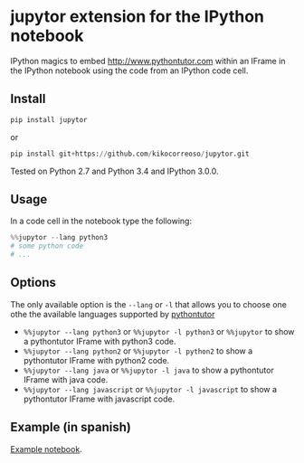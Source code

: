 jupytor extension for the IPython notebook
==========================================

IPython magics to embed http://www.pythontutor.com within an IFrame in the IPython notebook using the 
code from an IPython code cell.

## Install

```python
pip install jupytor
```

or 

```python
pip install git+https://github.com/kikocorreoso/jupytor.git
```

Tested on Python 2.7 and Python 3.4 and IPython 3.0.0.

## Usage

In a code cell in the notebook type the following:

```python
%%jupytor --lang python3
# some python code
# ...
```

## Options

The only available option is the `--lang` or `-l` that allows you to choose one othe the available languages supported by 
[pythontutor](http://www.pythontutor.com)

* `%%jupytor --lang python3` or `%%jupytor -l python3` or `%%jupytor` to show a pythontutor IFrame with python3 code.
* `%%jupytor --lang python2` or `%%jupytor -l python2` to show a pythontutor IFrame with python2 code.
* `%%jupytor --lang java` or `%%jupytor -l java` to show a pythontutor IFrame with java code.
* `%%jupytor --lang javascript` or `%%jupytor -l javascript` to show a pythontutor IFrame with javascript code.

## Example (in spanish)

[Example notebook](http://nbviewer.ipython.org/github/Pybonacci/notebooks/blob/master/Jupytor.ipynb).
